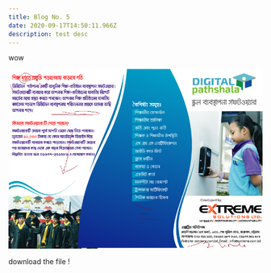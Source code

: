 ```yaml
---
title: Blog No. 5
date: 2020-09-17T14:50:11.966Z
description: test desc
---
```

wow



![test](brochure-for-school-management.png "test")

download the file !